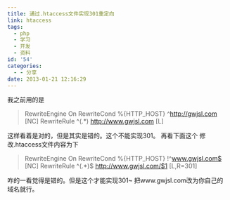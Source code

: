```yaml
---
title: 通过.htaccess文件实现301重定向
link: htaccess
tags:
  - php
  - 学习
  - 开发
  - 资料
id: '54'
categories:
  - - 分享
date: 2013-01-21 12:16:29
---
```


我之前用的是

> RewriteEngine On RewriteCond %{HTTP\_HOST} ^http://gwjsl.com \[NC\] RewriteRule ^(.\*) http://www.gwjsl.com \[L\]

这样看着是对的，但是其实是错的。这个不能实现301。 再看下面这个 修改.htaccess文件内容为下

> RewriteEngine On RewriteCond %{HTTP\_HOST} !^www.gwjsl.com$ \[NC\] RewriteRule ^(.\*)$ http://www.gwjsl.com/$1 \[L,R=301\]

咋的一看觉得是错的。但是这个才能实现301~ 把www.gwjsl.com改为你自己的域名就行。